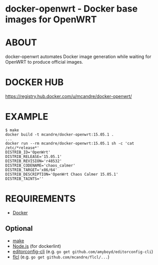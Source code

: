 # docker-openwrt - Docker base images for OpenWRT

# ABOUT

docker-openwrt automates Docker image generation while waiting for OpenWRT to produce official images.

# DOCKER HUB

https://registry.hub.docker.com/u/mcandre/docker-openwrt/

# EXAMPLE

```
$ make
docker build -t mcandre/docker-openwrt:15.05.1 .
...
docker run --rm mcandre/docker-openwrt:15.05.1 sh -c 'cat /etc/*release*'
DISTRIB_ID='OpenWrt'
DISTRIB_RELEASE='15.05.1'
DISTRIB_REVISION='r48532'
DISTRIB_CODENAME='chaos_calmer'
DISTRIB_TARGET='x86/64'
DISTRIB_DESCRIPTION='OpenWrt Chaos Calmer 15.05.1'
DISTRIB_TAINTS=''
```

# REQUIREMENTS

* [Docker](https://www.docker.com/)

## Optional

* [make](http://www.gnu.org/software/make/)
* [Node.js](https://nodejs.org/en/) (for dockerlint)
* [editorconfig-cli](https://github.com/amyboyd/editorconfig-cli) (e.g. `go get github.com/amyboyd/editorconfig-cli`)
* [flcl](https://github.com/mcandre/flcl) (e.g. `go get github.com/mcandre/flcl/...`)
